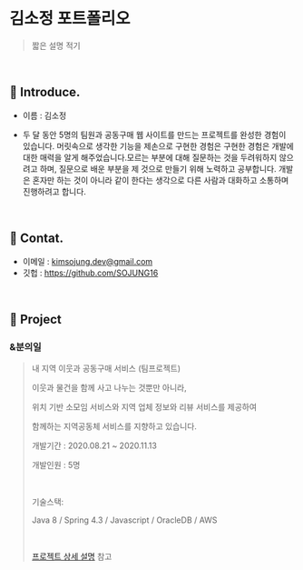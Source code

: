 # 김소정 포트폴리오
> 짧은 설명 적기

</br>

## :pushpin: Introduce.

- 이름 : 김소정

- 두 달 동안 5명의 팀원과 공동구매 웹 사이트를 만드는 프로젝트를 완성한 경험이 있습니다. 머릿속으로 생각한 기능을 제손으로 구현한 경험은 구현한 경험은 개발에 대한 매력을 알게 해주었습니다.모르는 부분에 대해 질문하는 것을 두려워하지 않으려고 하며, 질문으로 배운 부분을 제 것으로 만들기 위해 노력하고 공부합니다. 개발은 혼자만 하는 것이 아니라 같이 한다는 생각으로 다른 사람과 대화하고 소통하며 진행하려고 합니다.


</br>

## :pushpin: Contat.

- 이메일 : kimsojung.dev@gmail.com
- 깃헙 :  https://github.com/SOJUNG16

</br>

## :pushpin: Project

### &분의일 

> 내 지역 이웃과 공동구매 서비스 (팀프로젝트) 
>
> 이웃과 물건을 함께 사고 나누는 것뿐만 아니라, 
>
> 위치 기반 소모임 서비스와 지역 업체 정보와 리뷰 서비스를 제공하여 
>
> 함께하는 지역공동체 서비스를 지향하고 있습니다.
> <br>
>
> 개발기간  : 2020.08.21 ~ 2020.11.13
>
> 개발인원  : 5명
>
>  <br>
>
> 기술스택:
>
> Java 8 / Spring 4.3 / Javascript / OracleDB / AWS 
>
>  <br>
>
> [ 프로젝트 상세 설명](https://github.com/SOJUNG16/andOne) 참고

